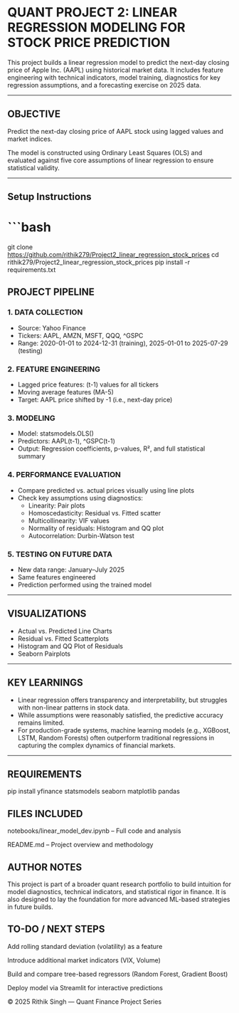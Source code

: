 # QUANT PROJECT 2: LINEAR REGRESSION MODELING FOR STOCK PRICE PREDICTION

This project builds a linear regression model to predict the next-day closing price of Apple Inc. (AAPL) using historical market data. It includes feature engineering with technical indicators, model training, diagnostics for key regression assumptions, and a forecasting exercise on 2025 data.

---

## OBJECTIVE

Predict the next-day closing price of AAPL stock using lagged values and market indices.

The model is constructed using Ordinary Least Squares (OLS) and evaluated against five core assumptions of linear regression to ensure statistical validity.

---
## Setup Instructions

# ```bash
git clone https://github.com/rithik279/Project2_linear_regression_stock_prices
cd rithik279/Project2_linear_regression_stock_prices
pip install -r requirements.txt

## PROJECT PIPELINE

### 1. DATA COLLECTION
- Source: Yahoo Finance
- Tickers: AAPL, AMZN, MSFT, QQQ, ^GSPC
- Range: 2020-01-01 to 2024-12-31 (training), 2025-01-01 to 2025-07-29 (testing)

### 2. FEATURE ENGINEERING
- Lagged price features: (t-1) values for all tickers
- Moving average features (MA-5)
- Target: AAPL price shifted by -1 (i.e., next-day price)

### 3. MODELING
- Model: statsmodels.OLS()
- Predictors: AAPL(t-1), ^GSPC(t-1)
- Output: Regression coefficients, p-values, R², and full statistical summary

### 4. PERFORMANCE EVALUATION
- Compare predicted vs. actual prices visually using line plots
- Check key assumptions using diagnostics:
  - Linearity: Pair plots
  - Homoscedasticity: Residual vs. Fitted scatter
  - Multicollinearity: VIF values
  - Normality of residuals: Histogram and QQ plot
  - Autocorrelation: Durbin-Watson test

### 5. TESTING ON FUTURE DATA
- New data range: January–July 2025
- Same features engineered
- Prediction performed using the trained model

---

## VISUALIZATIONS

- Actual vs. Predicted Line Charts
- Residual vs. Fitted Scatterplots
- Histogram and QQ Plot of Residuals
- Seaborn Pairplots

---

## KEY LEARNINGS

- Linear regression offers transparency and interpretability, but struggles with non-linear patterns in stock data.
- While assumptions were reasonably satisfied, the predictive accuracy remains limited.
- For production-grade systems, machine learning models (e.g., XGBoost, LSTM, Random Forests) often outperform traditional regressions in capturing the complex dynamics of financial markets.

---

## REQUIREMENTS


pip install yfinance statsmodels seaborn matplotlib pandas

## FILES INCLUDED
notebooks/linear_model_dev.ipynb – Full code and analysis

README.md – Project overview and methodology

## AUTHOR NOTES
This project is part of a broader quant research portfolio to build intuition for model diagnostics, technical indicators, and statistical rigor in finance. It is also designed to lay the foundation for more advanced ML-based strategies in future builds.

## TO-DO / NEXT STEPS
Add rolling standard deviation (volatility) as a feature

Introduce additional market indicators (VIX, Volume)

Build and compare tree-based regressors (Random Forest, Gradient Boost)

Deploy model via Streamlit for interactive predictions

© 2025 Rithik Singh — Quant Finance Project Series

